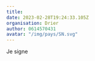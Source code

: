 ```yaml
---
title: 
date: 2023-02-28T19:24:33.105Z
organisation: Drier 
author: 0614570431
avatar: "/img/pays/SN.svg"
---
```


Je signe